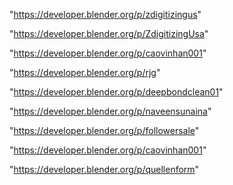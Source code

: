 "https://developer.blender.org/p/zdigitizingus"

"https://developer.blender.org/p/ZdigitizingUsa"

"https://developer.blender.org/p/caovinhan001"

"https://developer.blender.org/p/rjg"

"https://developer.blender.org/p/deepbondclean01"

"https://developer.blender.org/p/naveensunaina"

"https://developer.blender.org/p/followersale"

 
"https://developer.blender.org/p/caovinhan001"


"https://developer.blender.org/p/quellenform"


 
